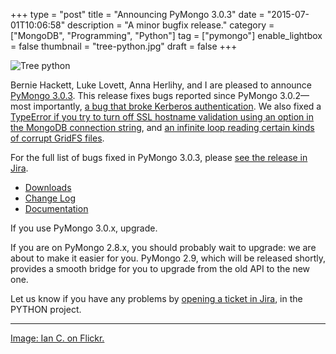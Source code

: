 +++
type = "post"
title = "Announcing PyMongo 3.0.3"
date = "2015-07-01T10:06:58"
description = "A minor bugfix release."
category = ["MongoDB", "Programming", "Python"]
tag = ["pymongo"]
enable_lightbox = false
thumbnail = "tree-python.jpg"
draft = false
+++

<p><img style="display:block; margin-left:auto; margin-right:auto;" src="tree-python.jpg" alt="Tree python" title="Tree python" /></p>
<p>Bernie Hackett, Luke Lovett, Anna Herlihy, and I are pleased to announce <a href="https://pypi.python.org/pypi/pymongo/3.0.3">PyMongo 3.0.3</a>. This release fixes bugs reported since PyMongo 3.0.2&mdash;most importantly, <a href="https://jira.mongodb.org/browse/PYTHON-932">a bug that broke Kerberos authentication</a>. We also fixed a <a href="https://jira.mongodb.org/browse/PYTHON-934">TypeError if you try to turn off SSL hostname validation using an option in the MongoDB connection string</a>, and <a href="https://jira.mongodb.org/browse/PYTHON-951">an infinite loop reading certain kinds of corrupt GridFS files</a>.</p>
<p>For the full list of bugs fixed in PyMongo 3.0.3, please <a href="https://jira.mongodb.org/browse/PYTHON/fixforversion/15528">see the release in Jira</a>.</p>
<ul>
<li><a href="http://pypi.python.org/pypi/pymongo/3.0.3">Downloads</a></li>
<li><a href="https://pymongo.readthedocs.io/en/3.0.3/changelog.html">Change Log</a> </li>
<li><a href="https://pymongo.readthedocs.io/en/3.0.3/index.html">Documentation</a></li>
</ul>
<p>If you use PyMongo 3.0.x, upgrade.</p>
<p>If you are on PyMongo 2.8.x, you should probably wait to upgrade: we are about to make it easier for you. PyMongo 2.9, which will be released shortly, provides a smooth bridge for you to upgrade from the old API to the new one.</p>
<p>Let us know if you have any problems by <a href="https://jira.mongodb.org/browse/PYTHON">opening a ticket in Jira</a>, in the PYTHON project.</p>
<hr />
<p><a href="https://www.flickr.com/photos/nasmac/531138641">Image: Ian C. on Flickr.</a></p>
